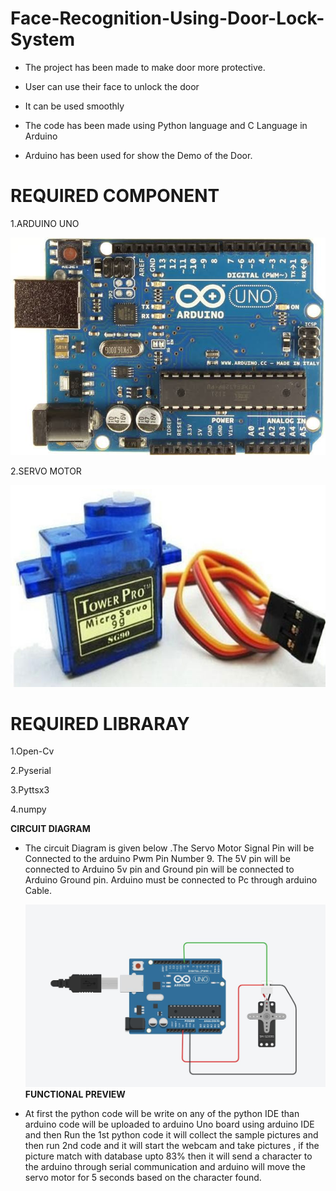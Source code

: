 # Face-Recognition-Using-Door-Lock-System

* The project has been made to make door more protective.

* User can use their face to unlock the door

* It can be used smoothly

* The code has been made using Python language and C Language in Arduino

* Arduino has been used for show the Demo of the Door.

<h1>REQUIRED COMPONENT</h1>
1.ARDUINO UNO

![Logo](https://github.com/Thamaraiselvan942/Face-Recognition-Using-Door-Lock-System/blob/main/Components%20used/1.jpeg)

2.SERVO MOTOR

![Logo](https://github.com/Thamaraiselvan942/Face-Recognition-Using-Door-Lock-System/blob/main/Components%20used/2.jpg)


<h1>REQUIRED LIBRARAY</h1>

1.Open-Cv

2.Pyserial

3.Pyttsx3

4.numpy

**CIRCUIT DIAGRAM**

* The circuit Diagram is given below .The Servo Motor Signal Pin will be Connected to the arduino Pwm Pin Number 9.
    The 5V pin will be connected to Arduino 5v pin and Ground pin will be connected to Arduino Ground pin.
    Arduino must be connected to Pc through arduino Cable. 
   
   ![Logo](/circuitdiagram.JPG)
 **FUNCTIONAL PREVIEW**
 
 * At first the python code will be write on any of the python IDE than arduino code will be uploaded to arduino Uno board using 
 arduino IDE and then Run the  1st python code it will collect the sample pictures and then run 2nd code  and it will start the webcam and take pictures , if the picture match with database upto 83% then it will send a character to the arduino through serial communication and arduino will move the servo motor for 5 seconds based on the character found.


